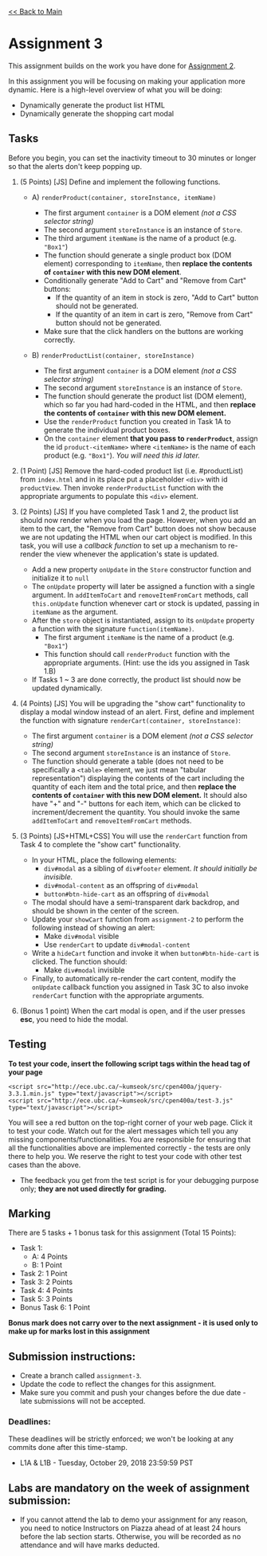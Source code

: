 [<< Back to Main](../README.md)

# Assignment 3

This assignment builds on the work you have done for [Assignment 2](./assignment-2.md).

In this assignment you will be focusing on making your application more dynamic. Here is a high-level overview of what you will be doing:

* Dynamically generate the product list HTML
* Dynamically generate the shopping cart modal


## Tasks

Before you begin, you can set the inactivity timeout to 30 minutes or longer so that the alerts don't keep popping up.

1. (5 Points) [JS] Define and implement the following functions.
    * A) `renderProduct(container, storeInstance, itemName)`
        * The first argument `container` is a DOM element *(not a CSS selector string)*
        * The second argument `storeInstance` is an instance of `Store`.
        * The third argument `itemName` is the name of a product (e.g. `"Box1"`)
        * The function should generate a single product box (DOM element) corresponding to `itemName`, then **replace the contents of `container` with this new DOM element**.
        * Conditionally generate "Add to Cart" and "Remove from Cart" buttons:
            * If the quantity of an item in stock is zero, "Add to Cart" button should not be generated.
            * If the quantity of an item in cart is zero, "Remove from Cart" button should not be generated.
        * Make sure that the click handlers on the buttons are working correctly.

    * B) `renderProductList(container, storeInstance)`
        * The first argument `container` is a DOM element *(not a CSS selector string)*
        * The second argument `storeInstance` is an instance of `Store`.
        * The function should generate the product list (DOM element), which so far you had hard-coded in the HTML, and then **replace the contents of `container` with this new DOM element.**
        * Use the `renderProduct` function you created in Task 1A to generate the individual product boxes.
        * On the `container` element **that you pass to `renderProduct`**, assign the id `product-<itemName>` where `<itemName>` is the name of each product (e.g. `"Box1"`). *You will need this id later.*

2. (1 Point) [JS] Remove the hard-coded product list (i.e. #productList) from `index.html` and in its place put a placeholder `<div>` with id `productView`. Then invoke `renderProductList` function with the appropriate arguments to populate this `<div>` element.

3. (2 Points) [JS] If you have completed Task 1 and 2, the product list should now render when you load the page. However, when you add an item to the cart, the "Remove from Cart" button does not show because we are not updating the HTML when our cart object is modified. In this task, you will use a *callback function* to set up a mechanism to re-render the view whenever the application's state is updated.
    * Add a new property `onUpdate` in the `Store` constructor function and initialize it to `null`
    * The `onUpdate` property will later be assigned a function with a single argument. In `addItemToCart` and `removeItemFromCart` methods, call `this.onUpdate` function whenever cart or stock is updated, passing in `itemName` as the argument.
    * After the `store` object is instantiated, assign to its `onUpdate` property a function with the signature `function(itemName)`.
        * The first argument `itemName` is the name of a product (e.g. `"Box1"`)
        * This function should call `renderProduct` function with the appropriate arguments. (Hint: use the ids you assigned in Task 1.B)
    * If Tasks 1 ~ 3 are done correctly, the product list should now be updated dynamically.

4. (4 Points) [JS] You will be upgrading the "show cart" functionality to display a modal window instead of an alert. First, define and implement the function with signature `renderCart(container, storeInstance)`:
    * The first argument `container` is a DOM element *(not a CSS selector string)*
    * The second argument `storeInstance` is an instance of `Store`.
    * The function should generate a table (does not need to be specifically a `<table>` element, we just mean "tabular representation") displaying the contents of the cart including the quantity of each item and the total price, and then **replace the contents of `container` with this new DOM element.** It should also have "+" and "-" buttons for each item, which can be clicked to increment/decrement the quantity. You should invoke the same `addItemToCart` and `removeItemFromCart` methods.

5. (3 Points) [JS+HTML+CSS] You will use the `renderCart` function from Task 4 to complete the "show cart" functionality.
    * In your HTML, place the following elements:
        * `div#modal` as a sibling of `div#footer` element. *It should initially be invisible.*
        * `div#modal-content` as an offspring of `div#modal`
        * `button#btn-hide-cart` as an offspring of `div#modal`
    * The modal should have a semi-transparent dark backdrop, and should be shown in the center of the screen.
    * Update your `showCart` function from `assignment-2` to perform the following instead of showing an alert:
        * Make `div#modal` visible
        * Use `renderCart` to update `div#modal-content`
    * Write a `hideCart` function and invoke it when `button#btn-hide-cart` is clicked. The function should:
        * Make `div#modal` invisible
    * Finally, to automatically re-render the cart content, modify the `onUpdate` callback function you assigned in Task 3C to also invoke `renderCart` function with the appropriate arguments.


6. (Bonus 1 point) When the cart modal is open, and if the user presses **esc**, you need to hide the modal.


## Testing

**To test your code, insert the following script tags within the head tag of your page**
```
<script src="http://ece.ubc.ca/~kumseok/src/cpen400a/jquery-3.3.1.min.js" type="text/javascript"></script>
<script src="http://ece.ubc.ca/~kumseok/src/cpen400a/test-3.js" type="text/javascript"></script>
```
You will see a red button on the top-right corner of your web page. Click it to test your code.
Watch out for the alert messages which tell you any missing components/functionalities. You are responsible for ensuring that all the functionalities above are implemented correctly - the tests are only there to help you. We reserve the right to test your code with other test cases than the above.

* The feedback you get from the test script is for your debugging purpose only; **they are not used directly for grading.**


## Marking

There are 5 tasks + 1 bonus task for this assignment (Total 15 Points):
* Task 1:
  * A: 4 Points
  * B: 1 Point
* Task 2: 1 Point
* Task 3: 2 Points
* Task 4: 4 Points
* Task 5: 3 Points
* Bonus Task 6: 1 Point

**Bonus mark does not carry over to the next assignment - it is used only to make up for marks lost in this assignment**


## Submission instructions:

* Create a branch called `assignment-3`.
* Update the code to reflect the changes for this assignment.
* Make sure you commit and push your changes before the due date - late submissions will not be accepted.


### Deadlines:

These deadlines will be strictly enforced; we won't be looking at any commits done after this time-stamp.

* L1A & L1B - Tuesday, October 29, 2018 23:59:59 PST


## Labs are mandatory on the week of assignment submission:

* If you cannot attend the lab to demo your assignment for any reason, you need to notice Instructors on Piazza ahead of at least 24 hours before the lab section starts. Otherwise, you will be recorded as no attendance and will have marks deducted.